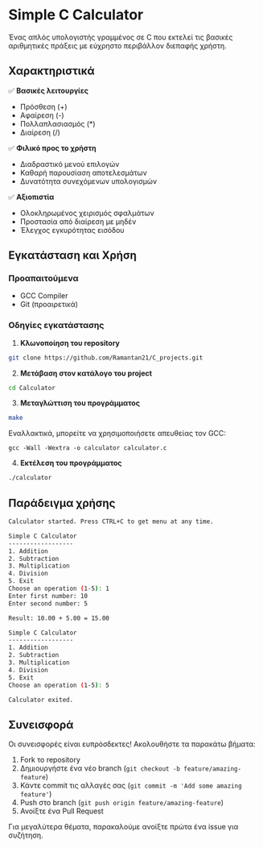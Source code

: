 # Simple C Calculator

Ένας απλός υπολογιστής γραμμένος σε C που εκτελεί τις βασικές αριθμητικές πράξεις με εύχρηστο περιβάλλον διεπαφής χρήστη.

## Χαρακτηριστικά 

✅ **Βασικές λειτουργίες**
  - Πρόσθεση (+)
  - Αφαίρεση (-)
  - Πολλαπλασιασμός (*)
  - Διαίρεση (/)

✅ **Φιλικό προς το χρήστη**
  - Διαδραστικό μενού επιλογών
  - Καθαρή παρουσίαση αποτελεσμάτων
  - Δυνατότητα συνεχόμενων υπολογισμών

✅ **Αξιοπιστία**
  - Ολοκληρωμένος χειρισμός σφαλμάτων
  - Προστασία από διαίρεση με μηδέν
  - Έλεγχος εγκυρότητας εισόδου

## Εγκατάσταση και Χρήση

### Προαπαιτούμενα
- GCC Compiler
- Git (προαιρετικά)

### Οδηγίες εγκατάστασης

1. **Κλωνοποίηση του repository**
```bash
git clone https://github.com/Ramantan21/C_projects.git
```

2. **Μετάβαση στον κατάλογο του project**
```bash
cd Calculator
```
3. **Μεταγλώττιση του προγράμματος**
```bash
make
```
Εναλλακτικά, μπορείτε να χρησιμοποιήσετε απευθείας τον GCC:
```
gcc -Wall -Wextra -o calculator calculator.c
```

4. **Εκτέλεση του προγράμματος**
```bash
./calculator
```

## Παράδειγμα χρήσης

```bash
Calculator started. Press CTRL+C to get menu at any time.

Simple C Calculator
------------------
1. Addition
2. Subtraction
3. Multiplication
4. Division
5. Exit
Choose an operation (1-5): 1
Enter first number: 10
Enter second number: 5

Result: 10.00 + 5.00 = 15.00

Simple C Calculator
------------------
1. Addition
2. Subtraction
3. Multiplication
4. Division
5. Exit
Choose an operation (1-5): 5

Calculator exited.
```

## Συνεισφορά

Οι συνεισφορές είναι ευπρόσδεκτες! Ακολουθήστε τα παρακάτω βήματα:

1. Fork το repository
2. Δημιουργήστε ένα νέο branch (`git checkout -b feature/amazing-feature`)
3. Κάντε commit τις αλλαγές σας (`git commit -m 'Add some amazing feature'`)
4. Push στο branch (`git push origin feature/amazing-feature`)
5. Ανοίξτε ένα Pull Request

Για μεγαλύτερα θέματα, παρακαλούμε ανοίξτε πρώτα ένα issue για συζήτηση.